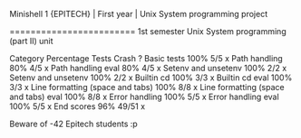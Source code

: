 Minishell 1
{EPITECH} | First year | Unix System programming project

========================
1st semester Unix System programming (part II) unit

Category 	Percentage 	Tests 	Crash ?
Basic tests 	100% 	5/5 	x
Path handling 	80% 	4/5 	x
Path handling eval 	80% 	4/5 	x
Setenv and unsetenv 	100% 	2/2 	x
Setenv and unsetenv 	100% 	2/2 	x
Builtin cd 	100% 	3/3 	x
Builtin cd eval 	100% 	3/3 	x
Line formatting (space and tabs) 	100% 	8/8 	x
Line formatting (space and tabs) eval 	100% 	8/8 	x
Error handling 	100% 	5/5 	x
Error handling eval 	100% 	5/5 	x
End scores 	96% 	49/51 	x

Beware of -42 Epitech students :p
